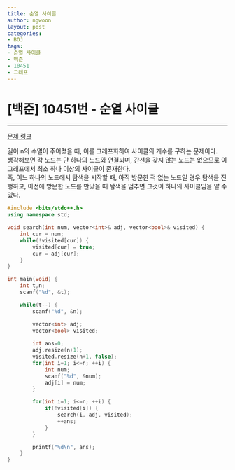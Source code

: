 ```yaml
---
title: 순열 사이클
author: ngwoon
layout: post
categories:
- BOJ
tags:
- 순열 사이클
- 백준
- 10451
- 그래프
---
```


# [백준] 10451번 - 순열 사이클
- - -

[문제 링크](https://www.acmicpc.net/problem/10451)

길이 n의 수열이 주어졌을 때, 이를 그래프화하여 사이클의 개수를 구하는 문제이다.<br/>
생각해보면 각 노드는 단 하나의 노드와 연결되며, 간선을 갖지 않는 노드는 없으므로 이 그래프에서 최소 하나 이상의 사이클이 존재한다.<br/>
즉, 어느 하나의 노드에서 탐색을 시작할 때, 아직 방문한 적 없는 노드일 경우 탐색을 진행하고, 이전에 방문한 노드를 만났을 때 탐색을 멈추면 그것이 하나의 사이클임을 알 수 있다.<br/>

```cpp
#include <bits/stdc++.h>
using namespace std;

void search(int num, vector<int>& adj, vector<bool>& visited) {
    int cur = num;
    while(!visited[cur]) {
        visited[cur] = true;
        cur = adj[cur];
    }
}

int main(void) {
    int t,n;
    scanf("%d", &t);

    while(t--) {
        scanf("%d", &n);

        vector<int> adj;
        vector<bool> visited;
        
        int ans=0;
        adj.resize(n+1);
        visited.resize(n+1, false);
        for(int i=1; i<=n; ++i) {
            int num;
            scanf("%d", &num);
            adj[i] = num;
        }

        for(int i=1; i<=n; ++i) {
            if(!visited[i]) {
                search(i, adj, visited);
                ++ans;
            }
        }

        printf("%d\n", ans);
    }
}
```

